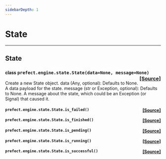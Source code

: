 ```yaml
---
sidebarDepth: 1
---
```


# State
---
 ## State

### <span style="background-color:rgba(27,31,35,0.05);font-size:0.85em;">class</span> ```prefect.engine.state.State(data=None, message=None)```<span style="float:right;">[[Source]](https://github.com/PrefectHQ/prefect/tree/master/src/prefect/engine/state.py#L12)</span>
Create a new State object.
data (Any, optional): Defaults to None. A data payload for the state.
message (str or Exception, optional): Defaults to None. A message about the
state, which could be an Exception (or Signal) that caused it.

 ####  ```prefect.engine.state.State.is_failed()```<span style="float:right;">[[Source]](https://github.com/PrefectHQ/prefect/tree/master/src/prefect/engine/state.py#L64)</span>


 ####  ```prefect.engine.state.State.is_finished()```<span style="float:right;">[[Source]](https://github.com/PrefectHQ/prefect/tree/master/src/prefect/engine/state.py#L58)</span>


 ####  ```prefect.engine.state.State.is_pending()```<span style="float:right;">[[Source]](https://github.com/PrefectHQ/prefect/tree/master/src/prefect/engine/state.py#L52)</span>


 ####  ```prefect.engine.state.State.is_running()```<span style="float:right;">[[Source]](https://github.com/PrefectHQ/prefect/tree/master/src/prefect/engine/state.py#L55)</span>


 ####  ```prefect.engine.state.State.is_successful()```<span style="float:right;">[[Source]](https://github.com/PrefectHQ/prefect/tree/master/src/prefect/engine/state.py#L61)</span>



